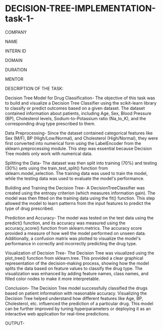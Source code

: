 # DECISION-TREE-IMPLEMENTATION-task-1-
COMPANY

NAME

INTERN ID

DOMAIN

DURATION

MENTOR

DESCRIPTION OF THE TASK:

Decision Tree Model for Drug Classification-
The objective of this task was to build and visualize a Decision Tree Classifier using the scikit-learn library to classify or predict outcomes based on a given dataset. The dataset contained information about patients, including Age, Sex, Blood Pressure (BP), Cholesterol levels, Sodium-to-Potassium ratio (Na_to_K), and the corresponding drug type prescribed to them.

Data Preprocessing-
Since the dataset contained categorical features like Sex (M/F), BP (High/Low/Normal), and Cholesterol (High/Normal), they were first converted into numerical form using the LabelEncoder from the sklearn.preprocessing module. This step was essential because Decision Tree models only work with numerical data.

Splitting the Data-
The dataset was then split into training (70%) and testing (30%) sets using the train_test_split() function from sklearn.model_selection. The training data was used to train the model, while the testing data was used to evaluate the model's performance.

Building and Training the Decision Tree-
A DecisionTreeClassifier was created using the entropy criterion (which measures information gain). The model was then fitted on the training data using the fit() function. This step allowed the model to learn patterns from the input features to predict the type of drug prescribed.

Prediction and Accuracy-
The model was tested on the test data using the predict() function, and its accuracy was measured using the accuracy_score() function from sklearn.metrics. The accuracy score provided a measure of how well the model performed on unseen data. Additionally, a confusion matrix was plotted to visualize the model's performance in correctly and incorrectly predicting the drug type.

Visualization of Decision Tree-
The Decision Tree was visualized using the plot_tree() function from sklearn.tree. This provided a clear graphical representation of the decision-making process, showing how the model splits the data based on feature values to classify the drug type. The visualization was enhanced by adding feature names, class names, and filled color nodes to make it more interpretable.

Conclusion-
The Decision Tree model successfully classified the drugs based on patient information with reasonable accuracy. Visualizing the Decision Tree helped understand how different features like Age, BP, Cholesterol, etc. influenced the prediction of a particular drug. This model can be further improved by tuning hyperparameters or deploying it as an interactive web application for real-time predictions.

OUTPUT-
